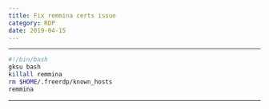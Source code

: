 ```yaml
---
title: Fix remmina certs issue
category: RDP
date: 2019-04-15
---
```


-----

```bash
#!/bin/bash
gksu bash
killall remmina
rm $HOME/.freerdp/known_hosts
remmina
```

-----